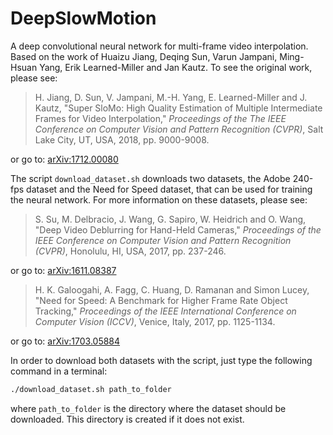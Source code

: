 # DeepSlowMotion
A deep convolutional neural network for multi-frame video interpolation. Based on the work of Huaizu Jiang, Deqing Sun, Varun Jampani, Ming-Hsuan Yang, Erik Learned-Miller and Jan Kautz. To see the original work, please see:

>H. Jiang, D. Sun, V. Jampani, M.-H. Yang, E. Learned-Miller and J. Kautz, "Super SloMo: High Quality Estimation of Multiple Intermediate Frames for Video Interpolation," _Proceedings of the The IEEE Conference on Computer Vision and Pattern Recognition (CVPR)_, Salt Lake City, UT, USA, 2018, pp. 9000-9008.

or go to: [arXiv:1712.00080](https://arxiv.org/abs/1712.00080)

The script `download_dataset.sh` downloads two datasets, the Adobe 240-fps dataset and the Need for Speed dataset, that can be used for training the neural network. For more information on these datasets, please see:

>S. Su, M. Delbracio, J. Wang, G. Sapiro, W. Heidrich and O. Wang, "Deep Video Deblurring for Hand-Held Cameras," _Proceedings of the IEEE Conference on Computer Vision and Pattern Recognition (CVPR)_, Honolulu, HI, USA, 2017, pp. 237-246.

or go to: [arXiv:1611.08387](https://arxiv.org/abs/1611.08387)

> H. K. Galoogahi, A. Fagg, C. Huang, D. Ramanan and Simon Lucey, "Need for Speed: A Benchmark for Higher Frame Rate Object Tracking," _Proceedings of the IEEE International Conference on Computer Vision (ICCV)_, Venice, Italy, 2017, pp. 1125-1134.

or go to: [arXiv:1703.05884](https://arxiv.org/abs/1703.05884)

In order to download both datasets with the script, just type the following command in a terminal:

```bash
./download_dataset.sh path_to_folder
```

where `path_to_folder` is the directory where the dataset should be downloaded. This directory is created if it does not exist.
